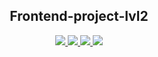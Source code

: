 <h2 align="center"> Frontend-project-lvl2 </h2>

<div align="center">
	<a href="https://github.com/aldangold/frontend-project-lvl2/actions">
		<img src="https://github.com/aldangold/frontend-project-lvl2/workflows/hexlet-check/badge.svg" />
	</a>
    <a href="https://github.com/aldangold/frontend-project-lvl2/actions">
		<img src="https://github.com/aldangold/frontend-project-lvl2/workflows/linter-check/badge.svg" />
	</a>
    <a href="https://codeclimate.com/github/aldangold/frontend-project-lvl2/maintainability">
		<img src="https://api.codeclimate.com/v1/badges/c3437eac888495324b3f/maintainability" />
	</a>
	<a href="https://codeclimate.com/github/aldangold/frontend-project-lvl2/test_coverage">
	<img src="https://api.codeclimate.com/v1/badges/c3437eac888495324b3f/test_coverage" />
	</a>
</div>

